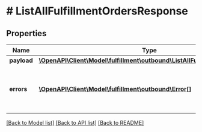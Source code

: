 # # ListAllFulfillmentOrdersResponse

## Properties

Name | Type | Description | Notes
------------ | ------------- | ------------- | -------------
**payload** | [**\OpenAPI\Client\Model\fulfillment\outbound\ListAllFulfillmentOrdersResult**](ListAllFulfillmentOrdersResult.md) |  | [optional]
**errors** | [**\OpenAPI\Client\Model\fulfillment\outbound\Error[]**](Error.md) | A list of error responses returned when a request is unsuccessful. | [optional]

[[Back to Model list]](../../README.md#models) [[Back to API list]](../../README.md#endpoints) [[Back to README]](../../README.md)

